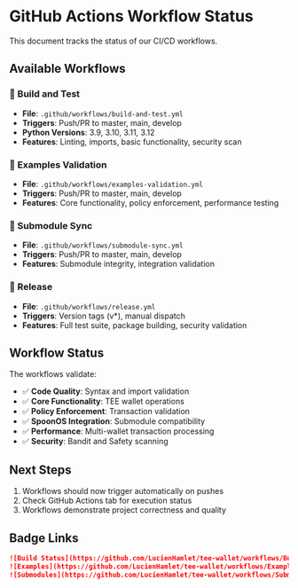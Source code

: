 # GitHub Actions Workflow Status

This document tracks the status of our CI/CD workflows.

## Available Workflows

### 🔧 Build and Test
- **File**: `.github/workflows/build-and-test.yml`
- **Triggers**: Push/PR to master, main, develop
- **Python Versions**: 3.9, 3.10, 3.11, 3.12
- **Features**: Linting, imports, basic functionality, security scan

### 🧪 Examples Validation
- **File**: `.github/workflows/examples-validation.yml` 
- **Triggers**: Push/PR to master, main, develop
- **Features**: Core functionality, policy enforcement, performance testing

### 🔄 Submodule Sync
- **File**: `.github/workflows/submodule-sync.yml`
- **Triggers**: Push/PR to master, main, develop
- **Features**: Submodule integrity, integration validation

### 🚀 Release
- **File**: `.github/workflows/release.yml`
- **Triggers**: Version tags (v*), manual dispatch
- **Features**: Full test suite, package building, security validation

## Workflow Status

The workflows validate:

- ✅ **Code Quality**: Syntax and import validation
- ✅ **Core Functionality**: TEE wallet operations
- ✅ **Policy Enforcement**: Transaction validation
- ✅ **SpoonOS Integration**: Submodule compatibility
- ✅ **Performance**: Multi-wallet transaction processing
- ✅ **Security**: Bandit and Safety scanning

## Next Steps

1. Workflows should now trigger automatically on pushes
2. Check GitHub Actions tab for execution status
3. Workflows demonstrate project correctness and quality

## Badge Links

```markdown
![Build Status](https://github.com/LucienHamlet/tee-wallet/workflows/Build%20and%20Test/badge.svg)
![Examples](https://github.com/LucienHamlet/tee-wallet/workflows/Examples%20Validation/badge.svg)
![Submodules](https://github.com/LucienHamlet/tee-wallet/workflows/Submodule%20Sync%20and%20Validation/badge.svg)
```